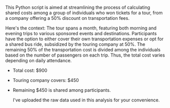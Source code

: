 This Python script is aimed at streamlining the process of calculating shared costs among a group of individuals who won tickets for a tour, from a company offering a 50% discount on transportation fees.

Here's the context: The tour spans a month, featuring both morning and evening trips to various sponsored events and destinations. Participants have the option to either cover their own transportation expenses or opt for a shared bus ride, subsidized by the touring company at 50%. The remaining 50% of the transportation cost is divided among the individuals based on the number of passengers on each trip. Thus, the total cost varies depending on daily attendance.

- Total cost: $900
- Touring company covers: $450
- Remaining $450 is shared among participants.

  I've uploaded the raw data used in this analysis for your convenience.
